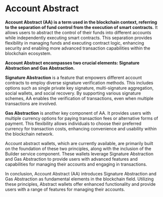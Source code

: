 # Account Abstract

**Account Abstract (AA) is a term used in the blockchain context, referring to the separation of fund control from the execution of smart contracts.** It allows users to abstract the control of their funds into different accounts while independently executing smart contracts. This separation provides flexibility in managing funds and executing contract logic, enhancing security and enabling more advanced transaction capabilities within the blockchain ecosystem.

**Account Abstract encompasses two crucial elements: Signature Abstraction and Gas Abstraction.**&#x20;

**Signature Abstraction** is a feature that empowers different account contracts to employ diverse signature verification methods. This includes options such as single private key signature, multi-signature aggregation, social wallets, and social recovery. By supporting various signature schemes, AA enables the verification of transactions, even when multiple transactions are involved.

**Gas Abstraction** is another key component of AA. It provides users with multiple currency options for paying transaction fees or alternative forms of payment. This flexibility allows individuals to choose their preferred currency for transaction costs, enhancing convenience and usability within the blockchain network.

Account abstract wallets, which are currently available, are primarily built on the foundation of these two principles, along with the inclusion of the Builder service component. These wallets leverage Signature Abstraction and Gas Abstraction to provide users with advanced features and capabilities for managing their accounts and engaging in transactions.

In conclusion, Account Abstract (AA) introduces Signature Abstraction and Gas Abstraction as fundamental elements in the blockchain field. Utilizing these principles, Abstract wallets offer enhanced functionality and provide users with a range of features for managing their accounts.&#x20;
